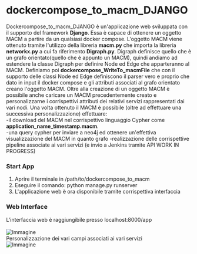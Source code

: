 # dockercompose_to_macm_DJANGO <br>
Dockercompose_to_macm_DJANGO è un'applicazione web sviluppata con il supporto del framework <b>Django</b>. Essa è capace di ottenere un oggetto MACM a partire da un qualsiasi docker compose. L'oggetto MACM viene ottenuto tramite l'utilizzo della libreria <b>macm.py</b> che importa la libreria <b>networkx.py</b> a cui fa riferimento <b>Digraph.py</b>. Digraph definisce quello che è un grafo orientato(quello che è appunto un MACM), quindi andiamo ad estendere la classe Digraph per definire Node ed Edge che apparteranno al MACM. Definiamo poi <b>dockercompose_WriteTo_macmFile</b> che con il supporto delle classi Node ed Edge definiscono il parser vero e proprio che dato in input il docker compose e gli attributi associati al grafo orientato creano l'oggetto MACM.
Oltre alla creazione di un oggetto MACM è possibile anche caricare un MACM precedentemente creato e personalizzarne i corrispettivi attributi dei relativi servizi rappresentati dai vari nodi.
Una volta ottenuto il MACM è possibile (oltre ad effettuare una successiva personalizzazione) effettuare: <br>
    -il download del MACM nel corrispettivo linguaggio Cypher come <b>application_name_timestamp.macm</b>. <br>
    -una query cypher per inviare a neo4j ed ottenere un'effettiva visualizzazione del MACM in quanto grafo
    -realizzazione delle corrispettive pipeline associate ai vari servizi (e invio a Jenkins tramite API WORK IN PROGRESS)

### Start App
1. Aprire il terminale in /path/to/dockercompose_to_macm
2. Eseguire il comando: python manage.py runserver
3. L'applicazione web è ora disponibile tramite corrispettiva interfaccia

### Web Interface
L'interfaccia web è raggiungibile presso localhost:8000/app <br>
<br>
![Immagine](https://user-images.githubusercontent.com/90553744/146794715-06e04540-7193-476b-b976-f4a0f9de4629.png)
<br>
Personalizzazione dei vari campi associati ai vari servizi
<br>
![Immagine](https://user-images.githubusercontent.com/90553744/146797139-a55d6870-2802-43b0-8b8a-5749f4424a94.png)
